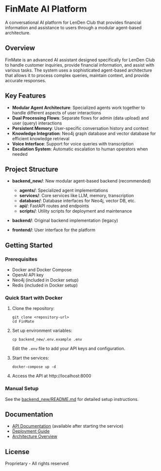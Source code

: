 # FinMate AI Platform

A conversational AI platform for LenDen Club that provides financial information and assistance to users through a modular agent-based architecture.

## Overview

FinMate is an advanced AI assistant designed specifically for LenDen Club to handle customer inquiries, provide financial information, and assist with various tasks. The system uses a sophisticated agent-based architecture that allows it to process complex queries, maintain context, and provide accurate responses.

## Key Features

- **Modular Agent Architecture**: Specialized agents work together to handle different aspects of user interactions
- **Dual Processing Flows**: Separate flows for admin (data upload) and user (query) interactions
- **Persistent Memory**: User-specific conversation history and context
- **Knowledge Integration**: Neo4j graph database and vector database for efficient knowledge retrieval
- **Voice Interface**: Support for voice queries with transcription
- **Escalation System**: Automatic escalation to human operators when needed

## Project Structure

- **backend_new/**: New modular agent-based backend (recommended)
  - **agents/**: Specialized agent implementations
  - **services/**: Core services like LLM, memory, transcription
  - **database/**: Database interfaces for Neo4j, vector DB, etc.
  - **api/**: FastAPI routes and endpoints
  - **scripts/**: Utility scripts for deployment and maintenance

- **backend/**: Original backend implementation (legacy)
- **frontend/**: User interface for the platform

## Getting Started

### Prerequisites

- Docker and Docker Compose
- OpenAI API key
- Neo4j (included in Docker setup)
- Redis (included in Docker setup)

### Quick Start with Docker

1. Clone the repository:
   ```
   git clone <repository-url>
   cd FinMate
   ```

2. Set up environment variables:
   ```
   cp backend_new/.env.example .env
   ```
   Edit the `.env` file to add your API keys and configuration.

3. Start the services:
   ```
   docker-compose up -d
   ```

4. Access the API at http://localhost:8000

### Manual Setup

See the [backend_new/README.md](backend_new/README.md) for detailed setup instructions.

## Documentation

- [API Documentation](http://localhost:8000/docs) (available after starting the service)
- [Deployment Guide](backend_new/DEPLOY.md)
- [Architecture Overview](backend_new/README.md)

## License

Proprietary - All rights reserved
